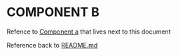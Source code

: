 # COMPONENT B

Refence to [Component a](COMPONENT_A.md) that lives next to this document

Reference back to [README.md](../README.md)